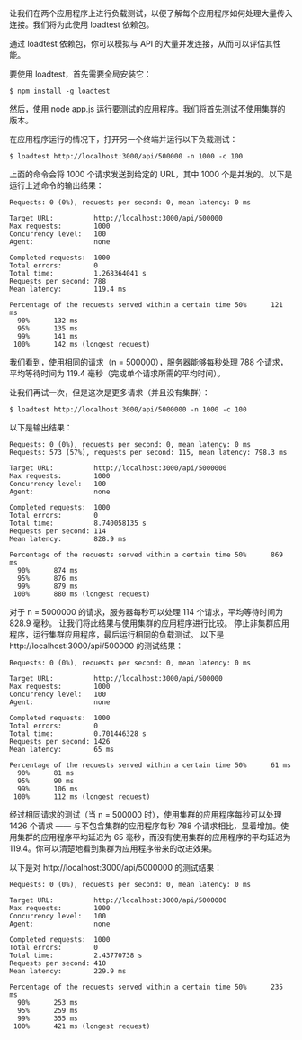 让我们在两个应用程序上进行负载测试，以便了解每个应用程序如何处理大量传入连接。我们将为此使用 loadtest 依赖包。

通过 loadtest 依赖包，你可以模拟与 API 的大量并发连接，从而可以评估其性能。

要使用 loadtest，首先需要全局安装它：

```shell
$ npm install -g loadtest
```

然后，使用 node app.js 运行要测试的应用程序。我们将首先测试不使用集群的版本。

在应用程序运行的情况下，打开另一个终端并运行以下负载测试：

```shell
$ loadtest http://localhost:3000/api/500000 -n 1000 -c 100
```

上面的命令会将 1000 个请求发送到给定的 URL，其中 1000 个是并发的。以下是运行上述命令的输出结果：

```
Requests: 0 (0%), requests per second: 0, mean latency: 0 ms

Target URL:          http://localhost:3000/api/500000
Max requests:        1000
Concurrency level:   100
Agent:               none

Completed requests:  1000
Total errors:        0
Total time:          1.268364041 s
Requests per second: 788
Mean latency:        119.4 ms

Percentage of the requests served within a certain time 50%      121 ms
  90%      132 ms
  95%      135 ms
  99%      141 ms
 100%      142 ms (longest request)
```

我们看到，使用相同的请求（n = 500000），服务器能够每秒处理 788 个请求，平均等待时间为 119.4 毫秒（完成单个请求所需的平均时间）。

让我们再试一次，但是这次是更多请求（并且没有集群）：

```shell
$ loadtest http://localhost:3000/api/5000000 -n 1000 -c 100
```

以下是输出结果：

```
Requests: 0 (0%), requests per second: 0, mean latency: 0 ms
Requests: 573 (57%), requests per second: 115, mean latency: 798.3 ms

Target URL:          http://localhost:3000/api/5000000
Max requests:        1000
Concurrency level:   100
Agent:               none

Completed requests:  1000
Total errors:        0
Total time:          8.740058135 s
Requests per second: 114
Mean latency:        828.9 ms

Percentage of the requests served within a certain time 50%      869 ms
  90%      874 ms
  95%      876 ms
  99%      879 ms
 100%      880 ms (longest request)
```

对于 n = 5000000 的请求，服务器每秒可以处理 114 个请求，平均等待时间为 828.9 毫秒。
让我们将此结果与使用集群的应用程序进行比较。
停止非集群应用程序，运行集群应用程序，最后运行相同的负载测试。
以下是 http://localhost:3000/api/500000 的测试结果：

```
Requests: 0 (0%), requests per second: 0, mean latency: 0 ms

Target URL:          http://localhost:3000/api/500000
Max requests:        1000
Concurrency level:   100
Agent:               none

Completed requests:  1000
Total errors:        0
Total time:          0.701446328 s
Requests per second: 1426
Mean latency:        65 ms

Percentage of the requests served within a certain time 50%      61 ms
  90%      81 ms
  95%      90 ms
  99%      106 ms
 100%      112 ms (longest request)
```

经过相同请求的测试（当 n = 500000 时），使用集群的应用程序每秒可以处理 1426 个请求 —— 与不包含集群的应用程序每秒 788 个请求相比，显着增加。使用集群的应用程序平均延迟为 65 毫秒，而没有使用集群的应用程序的平均延迟为 119.4。你可以清楚地看到集群为应用程序带来的改进效果。

以下是对 http://localhost:3000/api/5000000 的测试结果：

```
Requests: 0 (0%), requests per second: 0, mean latency: 0 ms

Target URL:          http://localhost:3000/api/5000000
Max requests:        1000
Concurrency level:   100
Agent:               none

Completed requests:  1000
Total errors:        0
Total time:          2.43770738 s
Requests per second: 410
Mean latency:        229.9 ms

Percentage of the requests served within a certain time 50%      235 ms
  90%      253 ms
  95%      259 ms
  99%      355 ms
 100%      421 ms (longest request)
```
